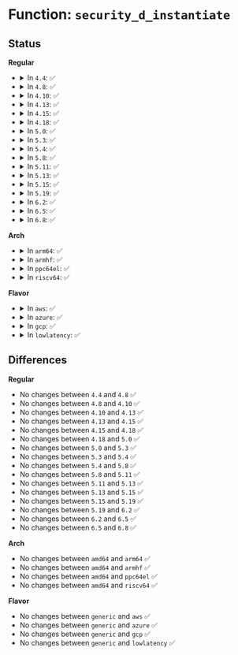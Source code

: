 # Function: <code>security_d_instantiate</code>

## Status
<b>Regular</b>
<ul>
<li>
<details>
<summary>In <code>4.4</code>: ✅</summary>

```c
void security_d_instantiate(struct dentry *dentry, struct inode *inode);
```

**Collision:** Unique Global

**Inline:** No

**Transformation:** False

**Instances:**

```
In security/security.c (ffffffff8133c510)
Location: security/security.c:1125
Inline: False
Direct callers:
  - fs/dcache.c:d_instantiate_no_diralias
  - fs/dcache.c:d_splice_alias
  - fs/dcache.c:d_splice_alias
  - fs/dcache.c:d_instantiate_unique
  - fs/dcache.c:__d_obtain_alias
  - fs/dcache.c:__d_obtain_alias
```
**Symbols:**

```
ffffffff8133c510-ffffffff8133c55d: security_d_instantiate (STB_GLOBAL)
```
</details>
</li>
<li>
<details>
<summary>In <code>4.8</code>: ✅</summary>

```c
void security_d_instantiate(struct dentry *dentry, struct inode *inode);
```

**Collision:** Unique Global

**Inline:** No

**Transformation:** False

**Instances:**

```
In security/security.c (ffffffff81371ae0)
Location: security/security.c:1149
Inline: False
Direct callers:
  - fs/dcache.c:d_splice_alias
  - fs/dcache.c:d_add
  - fs/dcache.c:__d_obtain_alias
  - fs/dcache.c:d_instantiate_no_diralias
```
**Symbols:**

```
ffffffff81371ae0-ffffffff81371b2d: security_d_instantiate (STB_GLOBAL)
```
</details>
</li>
<li>
<details>
<summary>In <code>4.10</code>: ✅</summary>

```c
void security_d_instantiate(struct dentry *dentry, struct inode *inode);
```

**Collision:** Unique Global

**Inline:** No

**Transformation:** False

**Instances:**

```
In security/security.c (ffffffff81388410)
Location: security/security.c:1170
Inline: False
Direct callers:
  - fs/dcache.c:d_splice_alias
  - fs/dcache.c:d_add
  - fs/dcache.c:__d_obtain_alias
  - fs/dcache.c:d_instantiate_no_diralias
```
**Symbols:**

```
ffffffff81388410-ffffffff8138845d: security_d_instantiate (STB_GLOBAL)
```
</details>
</li>
<li>
<details>
<summary>In <code>4.13</code>: ✅</summary>

```c
void security_d_instantiate(struct dentry *dentry, struct inode *inode);
```

**Collision:** Unique Global

**Inline:** No

**Transformation:** False

**Instances:**

```
In security/security.c (ffffffff8139d410)
Location: security/security.c:1918
Inline: False
Direct callers:
  - fs/dcache.c:d_splice_alias
  - fs/dcache.c:d_add
  - fs/dcache.c:d_instantiate_no_diralias
```
**Symbols:**

```
ffffffff8139d410-ffffffff8139d45d: security_d_instantiate (STB_GLOBAL)
```
</details>
</li>
<li>
<details>
<summary>In <code>4.15</code>: ✅</summary>

```c
void security_d_instantiate(struct dentry *dentry, struct inode *inode);
```

**Collision:** Unique Global

**Inline:** No

**Transformation:** False

**Instances:**

```
In security/security.c (ffffffff813c2cc0)
Location: security/security.c:1892
Inline: False
Direct callers:
  - fs/dcache.c:d_splice_alias
  - fs/dcache.c:d_add
  - fs/dcache.c:d_instantiate_no_diralias
```
**Symbols:**

```
ffffffff813c2cc0-ffffffff813c2d13: security_d_instantiate (STB_GLOBAL)
```
</details>
</li>
<li>
<details>
<summary>In <code>4.18</code>: ✅</summary>

```c
void security_d_instantiate(struct dentry *dentry, struct inode *inode);
```

**Collision:** Unique Global

**Inline:** No

**Transformation:** False

**Instances:**

```
In security/security.c (ffffffff813f2e10)
Location: security/security.c:1274
Inline: False
Direct callers:
  - fs/dcache.c:d_add
  - fs/dcache.c:__d_instantiate_anon
  - fs/dcache.c:d_instantiate_new
```
**Symbols:**

```
ffffffff813f2e10-ffffffff813f2e5a: security_d_instantiate (STB_GLOBAL)
```
</details>
</li>
<li>
<details>
<summary>In <code>5.0</code>: ✅</summary>

```c
void security_d_instantiate(struct dentry *dentry, struct inode *inode);
```

**Collision:** Unique Global

**Inline:** No

**Transformation:** False

**Instances:**

```
In security/security.c (ffffffff8140e2b0)
Location: security/security.c:1918
Inline: False
Direct callers:
  - fs/dcache.c:d_add
  - fs/dcache.c:__d_instantiate_anon
  - fs/dcache.c:d_instantiate_new
```
**Symbols:**

```
ffffffff8140e2b0-ffffffff8140e2fa: security_d_instantiate (STB_GLOBAL)
```
</details>
</li>
<li>
<details>
<summary>In <code>5.3</code>: ✅</summary>

```c
void security_d_instantiate(struct dentry *dentry, struct inode *inode);
```

**Collision:** Unique Global

**Inline:** No

**Transformation:** False

**Instances:**

```
In security/security.c (ffffffff8143c070)
Location: security/security.c:1937
Inline: False
Direct callers:
  - fs/dcache.c:d_splice_alias
  - fs/dcache.c:d_add
  - fs/dcache.c:__d_instantiate_anon
  - fs/dcache.c:d_instantiate_new
```
**Symbols:**

```
ffffffff8143c070-ffffffff8143c0bd: security_d_instantiate (STB_GLOBAL)
```
</details>
</li>
<li>
<details>
<summary>In <code>5.4</code>: ✅</summary>

```c
void security_d_instantiate(struct dentry *dentry, struct inode *inode);
```

**Collision:** Unique Global

**Inline:** No

**Transformation:** False

**Instances:**

```
In security/security.c (ffffffff81455d20)
Location: security/security.c:1976
Inline: False
Direct callers:
  - fs/dcache.c:d_splice_alias
  - fs/dcache.c:d_add
  - fs/dcache.c:__d_instantiate_anon
  - fs/dcache.c:d_instantiate_new
```
**Symbols:**

```
ffffffff81455d20-ffffffff81455d6b: security_d_instantiate (STB_GLOBAL)
```
</details>
</li>
<li>
<details>
<summary>In <code>5.8</code>: ✅</summary>

```c
void security_d_instantiate(struct dentry *dentry, struct inode *inode);
```

**Collision:** Unique Global

**Inline:** No

**Transformation:** False

**Instances:**

```
In security/security.c (ffffffff814a8630)
Location: security/security.c:2178
Inline: False
Direct callers:
  - fs/dcache.c:d_splice_alias
  - fs/dcache.c:d_add
  - fs/dcache.c:__d_instantiate_anon
  - fs/dcache.c:d_instantiate_new
```
**Symbols:**

```
ffffffff814a8630-ffffffff814a867b: security_d_instantiate (STB_GLOBAL)
```
</details>
</li>
<li>
<details>
<summary>In <code>5.11</code>: ✅</summary>

```c
void security_d_instantiate(struct dentry *dentry, struct inode *inode);
```

**Collision:** Unique Global

**Inline:** No

**Transformation:** False

**Instances:**

```
In security/security.c (ffffffff814c5bc0)
Location: security/security.c:2195
Inline: False
Direct callers:
  - fs/dcache.c:d_splice_alias
  - fs/dcache.c:d_add
  - fs/dcache.c:__d_instantiate_anon
  - fs/dcache.c:d_instantiate_new
```
**Symbols:**

```
ffffffff814c5bc0-ffffffff814c5c0b: security_d_instantiate (STB_GLOBAL)
```
</details>
</li>
<li>
<details>
<summary>In <code>5.13</code>: ✅</summary>

```c
void security_d_instantiate(struct dentry *dentry, struct inode *inode);
```

**Collision:** Unique Global

**Inline:** No

**Transformation:** False

**Instances:**

```
In security/security.c (ffffffff814cbea0)
Location: security/security.c:2258
Inline: False
Direct callers:
  - fs/dcache.c:d_splice_alias
  - fs/dcache.c:d_add
  - fs/dcache.c:__d_instantiate_anon
  - fs/dcache.c:d_instantiate_new
```
**Symbols:**

```
ffffffff814cbea0-ffffffff814cbeeb: security_d_instantiate (STB_GLOBAL)
```
</details>
</li>
<li>
<details>
<summary>In <code>5.15</code>: ✅</summary>

```c
void security_d_instantiate(struct dentry *dentry, struct inode *inode);
```

**Collision:** Unique Global

**Inline:** No

**Transformation:** False

**Instances:**

```
In security/security.c (ffffffff81524e20)
Location: security/security.c:2266
Inline: False
Direct callers:
  - fs/dcache.c:d_tmpfile
  - fs/dcache.c:d_splice_alias
  - fs/dcache.c:d_add
  - fs/dcache.c:__d_instantiate_anon
  - fs/dcache.c:d_make_root
  - fs/dcache.c:d_instantiate_new
```
**Symbols:**

```
ffffffff81524e20-ffffffff81524e6b: security_d_instantiate (STB_GLOBAL)
```
</details>
</li>
<li>
<details>
<summary>In <code>5.19</code>: ✅</summary>

```c
void security_d_instantiate(struct dentry *dentry, struct inode *inode);
```

**Collision:** Unique Global

**Inline:** No

**Transformation:** False

**Instances:**

```
In security/security.c (ffffffff815b8dd0)
Location: security/security.c:2277
Inline: False
Direct callers:
  - fs/dcache.c:d_tmpfile
  - fs/dcache.c:d_splice_alias
  - fs/dcache.c:d_add
  - fs/dcache.c:__d_instantiate_anon
  - fs/dcache.c:d_make_root
  - fs/dcache.c:d_instantiate_new
```
**Symbols:**

```
ffffffff815b8dd0-ffffffff815b8e25: security_d_instantiate (STB_GLOBAL)
```
</details>
</li>
<li>
<details>
<summary>In <code>6.2</code>: ✅</summary>

```c
void security_d_instantiate(struct dentry *dentry, struct inode *inode);
```

**Collision:** Unique Global

**Inline:** No

**Transformation:** False

**Instances:**

```
In security/security.c (ffffffff816644b0)
Location: security/security.c:2353
Inline: False
Direct callers:
  - fs/dcache.c:d_tmpfile
  - fs/dcache.c:d_splice_alias
  - fs/dcache.c:d_add
  - fs/dcache.c:__d_instantiate_anon
  - fs/dcache.c:d_make_root
  - fs/dcache.c:d_instantiate_new
```
**Symbols:**

```
ffffffff816644b0-ffffffff81664505: security_d_instantiate (STB_GLOBAL)
```
</details>
</li>
<li>
<details>
<summary>In <code>6.5</code>: ✅</summary>

```c
void security_d_instantiate(struct dentry *dentry, struct inode *inode);
```

**Collision:** Unique Global

**Inline:** No

**Transformation:** False

**Instances:**

```
In security/security.c (ffffffff8169c980)
Location: security/security.c:3987
Inline: False
Direct callers:
  - fs/dcache.c:d_tmpfile
  - fs/dcache.c:d_splice_alias
  - fs/dcache.c:d_add
  - fs/dcache.c:__d_instantiate_anon
  - fs/dcache.c:d_make_root
  - fs/dcache.c:d_instantiate_new
```
**Symbols:**

```
ffffffff8169c980-ffffffff8169c9d5: security_d_instantiate (STB_GLOBAL)
```
</details>
</li>
<li>
<details>
<summary>In <code>6.8</code>: ✅</summary>

```c
void security_d_instantiate(struct dentry *dentry, struct inode *inode);
```

**Collision:** Unique Global

**Inline:** No

**Transformation:** False

**Instances:**

```
In security/security.c (ffffffff816d93f0)
Location: security/security.c:4016
Inline: False
Direct callers:
  - fs/dcache.c:d_tmpfile
  - fs/dcache.c:d_splice_alias
  - fs/dcache.c:d_add
  - fs/dcache.c:__d_obtain_alias
  - fs/dcache.c:d_make_root
  - fs/dcache.c:d_instantiate_new
```
**Symbols:**

```
ffffffff816d93f0-ffffffff816d9445: security_d_instantiate (STB_GLOBAL)
```
</details>
</li>
</ul>
<b>Arch</b>
<ul>
<li>
<details>
<summary>In <code>arm64</code>: ✅</summary>

```c
void security_d_instantiate(struct dentry *dentry, struct inode *inode);
```

**Collision:** Unique Global

**Inline:** No

**Transformation:** False

**Instances:**

```
In security/security.c (ffff800010541380)
Location: security/security.c:1976
Inline: False
Direct callers:
  - fs/dcache.c:d_splice_alias
  - fs/dcache.c:d_add
  - fs/dcache.c:__d_instantiate_anon
  - fs/dcache.c:d_instantiate_new
```
**Symbols:**

```
ffff800010541380-ffff8000105413e4: security_d_instantiate (STB_GLOBAL)
```
</details>
</li>
<li>
<details>
<summary>In <code>armhf</code>: ✅</summary>

```c
void security_d_instantiate(struct dentry *dentry, struct inode *inode);
```

**Collision:** Unique Global

**Inline:** No

**Transformation:** False

**Instances:**

```
In security/security.c (c06f73c4)
Location: security/security.c:1976
Inline: False
Direct callers:
  - fs/dcache.c:d_splice_alias
  - fs/dcache.c:d_add
  - fs/dcache.c:__d_instantiate_anon
  - fs/dcache.c:d_instantiate_new
```
**Symbols:**

```
c06f73c4-c06f7428: security_d_instantiate (STB_GLOBAL)
```
</details>
</li>
<li>
<details>
<summary>In <code>ppc64el</code>: ✅</summary>

```c
void security_d_instantiate(struct dentry *dentry, struct inode *inode);
```

**Collision:** Unique Global

**Inline:** No

**Transformation:** False

**Instances:**

```
In security/security.c (c0000000006939e0)
Location: security/security.c:1976
Inline: False
Direct callers:
  - fs/dcache.c:d_splice_alias
  - fs/dcache.c:d_add
  - fs/dcache.c:d_instantiate_new
```
**Symbols:**

```
c0000000006939e0-c000000000693aa0: security_d_instantiate (STB_GLOBAL)
```
</details>
</li>
<li>
<details>
<summary>In <code>riscv64</code>: ✅</summary>

```c
void security_d_instantiate(struct dentry *dentry, struct inode *inode);
```

**Collision:** Unique Global

**Inline:** No

**Transformation:** False

**Instances:**

```
In security/security.c (ffffffe00039e0de)
Location: security/security.c:1976
Inline: False
Direct callers:
  - fs/dcache.c:d_splice_alias
  - fs/dcache.c:d_add
  - fs/dcache.c:__d_instantiate_anon
  - fs/dcache.c:d_instantiate_new
```
**Symbols:**

```
ffffffe00039e0de-ffffffe00039e12e: security_d_instantiate (STB_GLOBAL)
```
</details>
</li>
</ul>
<b>Flavor</b>
<ul>
<li>
<details>
<summary>In <code>aws</code>: ✅</summary>

```c
void security_d_instantiate(struct dentry *dentry, struct inode *inode);
```

**Collision:** Unique Global

**Inline:** No

**Transformation:** False

**Instances:**

```
In security/security.c (ffffffff8144e300)
Location: security/security.c:1976
Inline: False
Direct callers:
  - fs/dcache.c:d_splice_alias
  - fs/dcache.c:d_add
  - fs/dcache.c:__d_instantiate_anon
  - fs/dcache.c:d_instantiate_new
```
**Symbols:**

```
ffffffff8144e300-ffffffff8144e34b: security_d_instantiate (STB_GLOBAL)
```
</details>
</li>
<li>
<details>
<summary>In <code>azure</code>: ✅</summary>

```c
void security_d_instantiate(struct dentry *dentry, struct inode *inode);
```

**Collision:** Unique Global

**Inline:** No

**Transformation:** False

**Instances:**

```
In security/security.c (ffffffff8143ed50)
Location: security/security.c:1976
Inline: False
Direct callers:
  - fs/dcache.c:d_splice_alias
  - fs/dcache.c:d_add
  - fs/dcache.c:__d_instantiate_anon
  - fs/dcache.c:d_instantiate_new
```
**Symbols:**

```
ffffffff8143ed50-ffffffff8143ed9b: security_d_instantiate (STB_GLOBAL)
```
</details>
</li>
<li>
<details>
<summary>In <code>gcp</code>: ✅</summary>

```c
void security_d_instantiate(struct dentry *dentry, struct inode *inode);
```

**Collision:** Unique Global

**Inline:** No

**Transformation:** False

**Instances:**

```
In security/security.c (ffffffff8144a3a0)
Location: security/security.c:1976
Inline: False
Direct callers:
  - fs/dcache.c:d_splice_alias
  - fs/dcache.c:d_add
  - fs/dcache.c:__d_instantiate_anon
  - fs/dcache.c:d_instantiate_new
```
**Symbols:**

```
ffffffff8144a3a0-ffffffff8144a3eb: security_d_instantiate (STB_GLOBAL)
```
</details>
</li>
<li>
<details>
<summary>In <code>lowlatency</code>: ✅</summary>

```c
void security_d_instantiate(struct dentry *dentry, struct inode *inode);
```

**Collision:** Unique Global

**Inline:** No

**Transformation:** False

**Instances:**

```
In security/security.c (ffffffff81461770)
Location: security/security.c:1976
Inline: False
Direct callers:
  - fs/dcache.c:d_splice_alias
  - fs/dcache.c:d_add
  - fs/dcache.c:__d_instantiate_anon
  - fs/dcache.c:d_instantiate_new
```
**Symbols:**

```
ffffffff81461770-ffffffff814617bb: security_d_instantiate (STB_GLOBAL)
```
</details>
</li>
</ul>

## Differences
<b>Regular</b>
<ul>
<li>
No changes between <code>4.4</code> and <code>4.8</code> ✅
</li>
<li>
No changes between <code>4.8</code> and <code>4.10</code> ✅
</li>
<li>
No changes between <code>4.10</code> and <code>4.13</code> ✅
</li>
<li>
No changes between <code>4.13</code> and <code>4.15</code> ✅
</li>
<li>
No changes between <code>4.15</code> and <code>4.18</code> ✅
</li>
<li>
No changes between <code>4.18</code> and <code>5.0</code> ✅
</li>
<li>
No changes between <code>5.0</code> and <code>5.3</code> ✅
</li>
<li>
No changes between <code>5.3</code> and <code>5.4</code> ✅
</li>
<li>
No changes between <code>5.4</code> and <code>5.8</code> ✅
</li>
<li>
No changes between <code>5.8</code> and <code>5.11</code> ✅
</li>
<li>
No changes between <code>5.11</code> and <code>5.13</code> ✅
</li>
<li>
No changes between <code>5.13</code> and <code>5.15</code> ✅
</li>
<li>
No changes between <code>5.15</code> and <code>5.19</code> ✅
</li>
<li>
No changes between <code>5.19</code> and <code>6.2</code> ✅
</li>
<li>
No changes between <code>6.2</code> and <code>6.5</code> ✅
</li>
<li>
No changes between <code>6.5</code> and <code>6.8</code> ✅
</li>
</ul>
<b>Arch</b>
<ul>
<li>
No changes between <code>amd64</code> and <code>arm64</code> ✅
</li>
<li>
No changes between <code>amd64</code> and <code>armhf</code> ✅
</li>
<li>
No changes between <code>amd64</code> and <code>ppc64el</code> ✅
</li>
<li>
No changes between <code>amd64</code> and <code>riscv64</code> ✅
</li>
</ul>
<b>Flavor</b>
<ul>
<li>
No changes between <code>generic</code> and <code>aws</code> ✅
</li>
<li>
No changes between <code>generic</code> and <code>azure</code> ✅
</li>
<li>
No changes between <code>generic</code> and <code>gcp</code> ✅
</li>
<li>
No changes between <code>generic</code> and <code>lowlatency</code> ✅
</li>
</ul>
